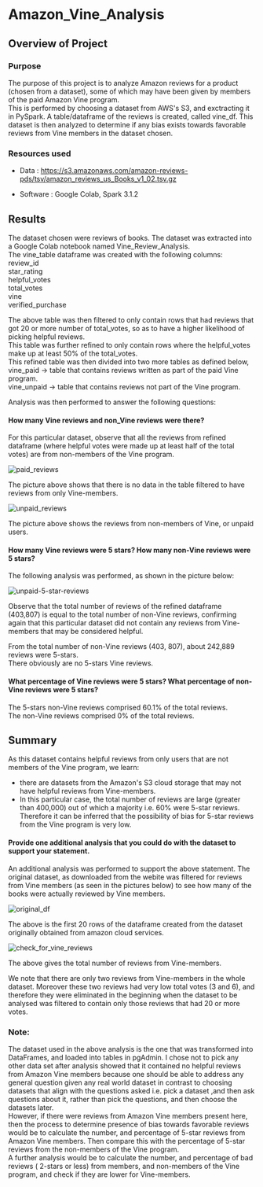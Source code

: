 # Amazon_Vine_Analysis

## Overview of Project 

### Purpose

The purpose of this project is to analyze Amazon reviews for a product (chosen from a dataset), some of which may have been given by members of the paid Amazon Vine program.\
This is performed by choosing a dataset from AWS's S3, and exctracting it in PySpark. A table/dataframe of the reviews is created, called vine_df. This dataset is then analyzed to determine if any bias exists towards favorable reviews from Vine members in the dataset chosen.

### Resources used
- Data : https://s3.amazonaws.com/amazon-reviews-pds/tsv/amazon_reviews_us_Books_v1_02.tsv.gz

- Software : Google Colab, Spark 3.1.2

## Results
The dataset chosen were reviews of books. The dataset was extracted into a Google Colab notebook named Vine_Review_Analysis.\
The vine_table dataframe was created with the following columns:\
review_id\
star_rating\
helpful_votes\
total_votes\
vine\
verified_purchase

The above table was then filtered to only contain rows that had reviews that got 20 or more number of total_votes, so as to have a higher likelihood of picking helpful reviews.\
This table was further refined to only contain rows where the helpful_votes make up at least 50% of the total_votes.\
This refined table was then divided into two more tables as defined below,\
vine_paid -> table that contains reviews written as part of the paid Vine program.\
vine_unpaid -> table that contains reviews not part of the Vine program.

Analysis was then performed to answer the following questions: 

#### How many Vine reviews and non_Vine reviews were there?

For this particular dataset, observe that all the reviews from refined dataframe (where helpful votes were made up at least half of the total votes) are from non-members of the Vine program.

![paid_reviews](https://user-images.githubusercontent.com/71800628/128531886-3ba8750e-9da7-4591-8970-544d105ed2e8.png)

The picture above shows that there is no data in the table filtered to have reviews from only Vine-members.

![unpaid_reviews](https://user-images.githubusercontent.com/71800628/128531988-a355f381-ba89-434e-a005-c4118db67653.png)

The picture above shows the reviews from non-members of Vine, or unpaid users.

#### How many Vine reviews were 5 stars? How many non-Vine reviews were 5 stars?

The following analysis was performed, as shown in the picture below:

![unpaid-5-star-reviews](https://user-images.githubusercontent.com/71800628/128532099-826589ff-6ee7-4e6d-9d8f-55a0cc693510.png)

Observe that the total number of reviews of the refined dataframe (403,807) is equal to the total number of non-Vine reviews, confirming again that this particular dataset did not contain any reviews from Vine-members that may be considered helpful.

From the total number of non-Vine reviews (403, 807), about 242,889 reviews were 5-stars.\
There obviously are no 5-stars Vine reviews.

#### What percentage of Vine reviews were 5 stars? What percentage of non-Vine reviews were 5 stars?

The 5-stars non-Vine reviews comprised 60.1% of the total reviews.\
The non-Vine reviews comprised 0% of the total reviews. 

## Summary
As this dataset contains helpful reviews from only users that are not members of the Vine program, we learn:
- there are datasets from the Amazon's S3 cloud storage that may not have helpful reviews from Vine-members.
- In this particular case, the total number of reviews are large (greater than 400,000) out of which a majority i.e. 60% were 5-star reviews. Therefore it can be inferred that the possibility of bias for 5-star reviews from the Vine program is very low.

#### Provide one additional analysis that you could do with the dataset to support your statement.

An additional analysis was performed to support the above statement. The original dataset, as downloaded from the webite was filtered for reviews from Vine members (as seen in the pictures below) to see how many of the books were actually reviewed by Vine members.

![original_df](https://user-images.githubusercontent.com/71800628/128532154-24229a48-eca3-480d-bb94-463044c0f24e.png)

The above is the first 20 rows of the dataframe created from the dataset originally obtained from amazon cloud services.

![check_for_vine_reviews](https://user-images.githubusercontent.com/71800628/128532206-64e149d1-a87b-4c3a-b847-0ff2f2415fc6.png)

The above gives the total number of reviews from Vine-members.

We note that there are only two reviews from Vine-members in the whole dataset. Moreover these two reviews had very low total votes (3 and 6), and therefore they were eliminated in the beginning when the dataset to be analysed was filtered to contain only those reviews that had 20 or more votes. 

### Note:
The dataset used in the above analysis is the one that was transformed into DataFrames, and loaded into tables in pgAdmin. I chose not to pick any other data set after analysis showed that it contained no helpful reviews from Amazon Vine members because one should be able to address any general question given any real world dataset in contrast to choosing datasets that align with the questions asked i.e. pick a dataset ,and then ask questions about it, rather than pick the questions, and then choose the datasets later.\
However, if there were reviews from Amazon Vine members present here, then the process to determine presence of bias towards favorable reviews would be to calculate the number, and percentage of 5-star reviews from Amazon Vine members. Then compare this with the percentage of 5-star reviews from the non-members of the Vine program.\
A further analysis would be to calculate the number, and percentage of bad reviews ( 2-stars or less) from members, and non-members of the Vine program, and check if they are  lower for Vine-members.

 


